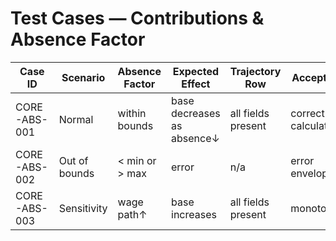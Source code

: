 # Test Cases — Contributions & Absence Factor

| Case ID | Scenario | Absence Factor | Expected Effect | Trajectory Row | Acceptance |
|---------|----------|---------------|----------------|---------------|------------|
| CORE-ABS-001 | Normal | within bounds | base decreases as absence↓ | all fields present | correct calculation |
| CORE-ABS-002 | Out of bounds | < min or > max | error | n/a | error envelope |
| CORE-ABS-003 | Sensitivity | wage path↑ | base increases | all fields present | monotonicity |
